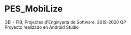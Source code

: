 # PES_MobiLize
GEI - FIB, Projectes d'Enginyeria de Software, 2019-2020 QP
</br>Proyecto realizado en Android Studio
